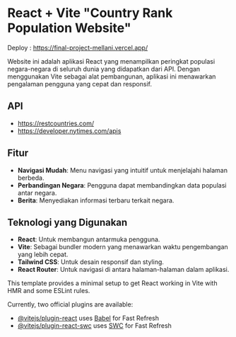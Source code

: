 # React + Vite "Country Rank Population Website"

Deploy : https://final-project-mellani.vercel.app/

Website ini adalah aplikasi React yang menampilkan peringkat populasi negara-negara di seluruh dunia yang didapatkan dari API. Dengan menggunakan Vite sebagai alat pembangunan, aplikasi ini menawarkan pengalaman pengguna yang cepat dan responsif.

## API
- https://restcountries.com/
- https://developer.nytimes.com/apis

## Fitur
- **Navigasi Mudah**: Menu navigasi yang intuitif untuk menjelajahi halaman berbeda.
- **Perbandingan Negara**: Pengguna dapat membandingkan data populasi antar negara.
- **Berita**: Menyediakan informasi terbaru terkait negara.

## Teknologi yang Digunakan
- **React**: Untuk membangun antarmuka pengguna.
- **Vite**: Sebagai bundler modern yang menawarkan waktu pengembangan yang lebih cepat.
- **Tailwind CSS**: Untuk desain responsif dan styling.
- **React Router**: Untuk navigasi di antara halaman-halaman dalam aplikasi.




This template provides a minimal setup to get React working in Vite with HMR and some ESLint rules.

Currently, two official plugins are available:

- [@vitejs/plugin-react](https://github.com/vitejs/vite-plugin-react/blob/main/packages/plugin-react/README.md) uses [Babel](https://babeljs.io/) for Fast Refresh
- [@vitejs/plugin-react-swc](https://github.com/vitejs/vite-plugin-react-swc) uses [SWC](https://swc.rs/) for Fast Refresh
